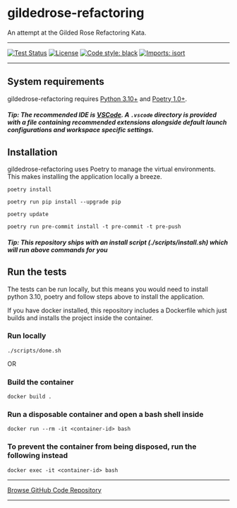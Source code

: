 # gildedrose-refactoring
An attempt at the Gilded Rose Refactoring Kata.

---

[![Test Status](https://github.com/shifqu/gildedrose-refactoring/actions/workflows/test.yml/badge.svg)](https://github.com/shifqu/gildedrose-refactoring/actions?query=workflow%3ATest)
[![License](https://img.shields.io/github/license/mashape/apistatus.svg)](https://pypi.python.org/pypi/gildedrose-refactoring/)
[![Code style: black](https://img.shields.io/badge/code%20style-black-000000.svg)](https://github.com/psf/black)
[![Imports: isort](https://img.shields.io/badge/%20imports-isort-%231674b1?style=flat)](https://pycqa.github.io/isort/)

---
## System requirements
gildedrose-refactoring requires [Python 3.10+](https://www.python.org/downloads/) and [Poetry 1.0+](https://python-poetry.org/docs/).

##### Tip: The recommended IDE is [VSCode](https://code.visualstudio.com/). A `.vscode` directory is provided with a file containing recommended extensions alongside default launch configurations and workspace specific settings.

## Installation
gildedrose-refactoring uses Poetry to manage the virtual environments. This makes installing the application locally a breeze.  

`poetry install`

`poetry run pip install --upgrade pip`

`poetry update`

`poetry run pre-commit install -t pre-commit -t pre-push`

##### Tip: This repository ships with an install script (./scripts/install.sh) which will run above commands for you

## Run the tests
The tests can be run locally, but this means you would need to install python 3.10, poetry and follow steps above to install the application.

If you have docker installed, this repository includes a Dockerfile which just builds and installs the project inside the container.

### Run locally
`./scripts/done.sh`

OR
### Build the container
`docker build .`

### Run a disposable container and open a bash shell inside
`docker run --rm -it <container-id> bash`

### To prevent the container from being disposed, run the following instead
`docker exec -it <container-id> bash`

---
[Browse GitHub Code Repository](https://github.com/shifqu/gildedrose-refactoring/)

---
